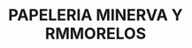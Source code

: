 ---
title: "PAPELERIA MINERVA Y RMMORELOS"
url: /jose-maria-morelos/papeleria-minerva-y-rmmorelos/
shop: Schreibwaren
---